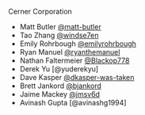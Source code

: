 Cerner Corporation

- Matt Butler [@matt-butler]
- Tao Zhang [@windse7en]
- Emily Rohrbough [@emilyrohrbough]
- Ryan Manuel [@ryanthemanuel]
- Nathan Faltermeier [@Blackop778]
- Derek Yu [@yuderekyu]
- Dave Kasper [@dkasper-was-taken]
- Brett Jankord [@bjankord]
- Jaime Mackey [@jmsv6d]
- Avinash Gupta [@avinashg1994]

[@matt-butler]: https://github.com/matt-butler
[@windse7en]:https://github.com/windse7en
[@emilyrohrbough]:https://github.com/emilyrohrbough
[@ryanthemanuel]:https://github.com/ryanthemanuel
[@Blackop778]:https://github.com/Blackop778
[yuderekyu]:https://github.com/yuderekyu
[@dkasper-was-taken]: https://github.com/dkasper-was-taken
[@bjankord]: https://github.com/bjankord
[@jmsv6d]: https://github.com/jmsv6d
[avinashg1994]: https://github.com/avinashg1994
